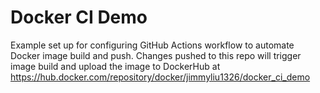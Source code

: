 # Docker CI Demo
Example set up for configuring GitHub Actions workflow to automate Docker image build and push. Changes pushed to this repo will trigger image build and upload the image to DockerHub at https://hub.docker.com/repository/docker/jimmyliu1326/docker_ci_demo
